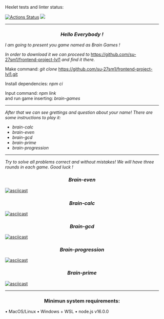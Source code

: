 Hexlet tests and linter status:

[![Actions Status](https://github.com/su-27sm1/frontend-project-lvl1/workflows/hexlet-check/badge.svg)](https://github.com/su-27sm1/frontend-project-lvl1/actions)
<a href="https://codeclimate.com/github/su-27sm1/frontend-project-lvl1/maintainability"><img src="https://api.codeclimate.com/v1/badges/2bb50ef4a200abc23589/maintainability" /></a>

---

_<h3 align="center">Hello Everybody !</h3>_ _I am going to present you game named as Brain Games !_

_In order to download it we can proceed to_ https://github.com/su-27sm1/frontend-project-lvl1 _and find it there._

Make command: _git clone_ https://github.com/su-27sm1/frontend-project-lvl1.git

Install dependencies: _npm ci_

Input command: _npm link_<br>
and run game inserting: _brain-games_

---

_After that we can see grettings and question about your name!
There are some instructions to play it:_

- _brain-calc_
- _brain-even_
- _brain-gcd_
- _brain-prime_
- _brain-progression_<br>

---

_Try to solve all problems correct and without mistakes!
We will have three rounds in each game.
Good luck !_

_<h3 align="center"> Brain-even </h3>_

[![asciicast](https://asciinema.org/a/Ob71kABTEL3aGrFw5ILH6yIdA.svg)](https://asciinema.org/a/Ob71kABTEL3aGrFw5ILH6yIdA)

_<h3 align="center"> Brain-calc </h3>_

[![asciicast](https://asciinema.org/a/P62FadEySSrA9SRFnYnWYkyNH.svg)](https://asciinema.org/a/P62FadEySSrA9SRFnYnWYkyNH)

_<h3 align="center"> Brain-gcd </h3>_

[![asciicast](https://asciinema.org/a/6dvcyVO19oph0XWdEJiPe96Zm.svg)](https://asciinema.org/a/6dvcyVO19oph0XWdEJiPe96Zm)

_<h3 align="center"> Brain-progression </h3>_

[![asciicast](https://asciinema.org/a/CBwHpi2gnPFdmbhOmxVYBa59R.svg)](https://asciinema.org/a/CBwHpi2gnPFdmbhOmxVYBa59R)

_<h3 align="center"> Brain-prime </h3>_

[![asciicast](https://asciinema.org/a/F4oyX6PnLQfoHql39mr7V1lu8.svg)](https://asciinema.org/a/F4oyX6PnLQfoHql39mr7V1lu8)

---

<h3 align="center"> Minimun system requirements: </h3>

• MacOS/Linux • Windows + WSL • node.js v16.0.0
